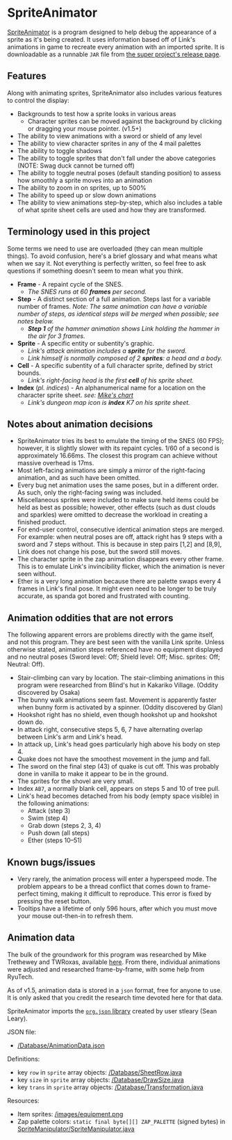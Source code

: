 # SpriteAnimator

[SpriteAnimator](https://github.com/fatmanspanda/SpriteAnimator/wiki/Sprite-Animator) is a program designed to help debug the appearance of a sprite as it's being created. It uses information based off of Link's animations in game to recreate every animation with an imported sprite. It is downloadable as a runnable `JAR` file from [the super project's release page](https://github.com/fatmanspanda/ALttPNG/releases).

## Features

Along with animating sprites, SpriteAnimator also includes various features to control the display:
* Backgrounds to test how a sprite looks in various areas
  * Character sprites can be moved against the background by clicking or dragging your mouse pointer. (v1.5+)
* The ability to view animations with a sword or shield of any level
* The ability to view character sprites in any of the 4 mail palettes
* The ability to toggle shadows
* The ability to toggle sprites that don't fall under the above categories (NOTE: Swag duck cannot be turned off)
* The ability to toggle neutral poses (default standing position) to assess how smoothly a sprite moves into an animation
* The ability to zoom in on sprites, up to 500%
* The ability to speed up or slow down animations
* The ability to view animations step-by-step, which also includes a table of what sprite sheet cells are used and how they are transformed.

## Terminology used in this project
Some terms we need to use are overloaded (they can mean multiple things). To avoid confusion, here's a brief glossary and what means what when we say it. Not everything is perfectly written, so feel free to ask questions if something doesn't seem to mean what you think.
* **Frame** - A repaint cycle of the SNES.
  * *The SNES runs at 60 **frames** per second.*
* **Step** - A distinct section of a full animation. Steps last for a variable number of frames. *Note: The same animation can have a variable number of steps, as identical steps will be merged when possible; see notes below.*
  * ***Step 1** of the hammer animation shows Link holding the hammer in the air for 3 frames.*
* **Sprite** - A specific entity or subentity's graphic.
  * *Link's attack animation includes a **sprite** for the sword.*
  * *Link himself is normally composed of 2 **sprites**: a head and a body.*
* **Cell** - A specific subentity of a full character sprite, defined by strict bounds.
  * *Link's right-facing head is the first **cell** of his sprite sheet.*
* **Index** (*pl. indices*) - An alphanumerical name for a location on the character sprite sheet. *see: [Mike's chart](http://alttp.mymm1.com/sprites/sheets/?sprite=link&skin=green)*
  * *Link's dungeon map icon is **index** K7 on his sprite sheet.*

## Notes about animation decisions
* SpriteAnimator tries its best to emulate the timing of the SNES (60 FPS); however, it is slightly slower with its repaint cycles. 1/60 of a second is approximately 16.66ms. The closest this program can achieve without massive overhead is 17ms.
* Most left-facing animations are simply a mirror of the right-facing animation, and as such have been omitted.
* Every bug net animation uses the same poses, but in a different order. As such, only the right-facing swing was included.
* Miscellaneous sprites were included to make sure held items could be held as best as possible; however, other effects (such as dust clouds and sparkles) were omitted to decrease the workload in creating a finished product.
* For end-user control, consecutive identical animation steps are merged. For example: when neutral poses are off, attack right has 9 steps with a sword and 7 steps without. This is because in step pairs [1,2] and [8,9], Link does not change his pose, but the sword still moves.
* The character sprite in the zap animation disappears every other frame. This is to emulate Link's invincibility flicker, which the animation is never seen without.
* Ether is a very long animation because there are palette swaps every 4 frames in Link's final pose. It might even need to be longer to be truly accurate, as spanda got bored and frustrated with counting.

## Animation oddities that are not errors
The following apparent errors are problems directly with the game itself, and not this program. They are best seen with the vanilla Link sprite. Unless otherwise stated, animation steps referenced have no equipment displayed and no neutral poses (Sword level: Off; Shield level: Off; Misc. sprites: Off; Neutral: Off).
* Stair-climbing can vary by location. The stair-climbing animations in this program were researched from Blind's hut in Kakariko Village. (Oddity discovered by Osaka)
* The bunny walk animations seem fast. Movement is apparently faster when bunny form is activated by a spinner. (Oddity discovered by Glan)
* Hookshot right has no shield, even though hookshot up and hookshot down do.
* In attack right, consecutive steps 5, 6, 7 have alternating overlap between Link's arm and Link's head.
* In attack up, Link's head goes particularly high above his body on step 4.
* Quake does not have the smoothest movement in the jump and fall.
* The sword on the final step (43) of quake is cut off. This was probably done in vanilla to make it appear to be in the ground.
* The sprites for the shovel are very small.
* Index `AB7`, a normally blank cell, appears on steps 5 and 10 of tree pull. 
* Link's head becomes detached from his body (empty space visible) in the following animations:
  * Attack (step 3)
  * Swim (step 4)
  * Grab down (steps 2, 3, 4)
  * Push down (all steps)
  * Ether (steps 10–51)

## Known bugs/issues
* Very rarely, the animation process will enter a hyperspeed mode. The problem appears to be a thread conflict that comes down to frame-perfect timing, making it difficult to reproduce. This error is fixed by pressing the reset button.
* Tooltips have a lifetime of only 596 hours, after which you must move your mouse out-then-in to refresh them.

## Animation data
The bulk of the groundwork for this program was researched by Mike Trethewey and TWRoxas, available [here](http://alttp.mymm1.com/sprites/includes/animations.txt). From there, individual animations were adjusted and researched frame-by-frame, with some help from RyuTech.

As of v1.5, animation data is stored in a `json` format, free for anyone to use. It is only asked that you credit the research time devoted here for that data.

SpriteAnimator imports the [`org.json` library](https://github.com/stleary/JSON-java) created by user stleary (Sean Leary).

JSON file:
* [/Database/AnimationData.json](https://github.com/fatmanspanda/SpriteAnimator/blob/master/SpriteAnimator/Database/AnimationData.json)

Definitions:
* key `row` in `sprite` array objects: [/Database/SheetRow.java](https://github.com/fatmanspanda/SpriteAnimator/blob/master/SpriteAnimator/Database/SheetRow.java)
* key `size` in `sprite` array objects: [/Database/DrawSize.java](https://github.com/fatmanspanda/SpriteAnimator/blob/master/SpriteAnimator/Database/DrawSize.java)
* key `trans` in `sprite` array objects: [/Database/Transformation.java](https://github.com/fatmanspanda/SpriteAnimator/blob/master/SpriteAnimator/Database/Transformation.java)

Resources:
* Item sprites: [/images/equipment.png](https://github.com/fatmanspanda/SpriteAnimator/blob/master/images/equipment.png)
* Zap palette colors: `static final byte[][] ZAP_PALETTE` (signed bytes) in [SpriteManipulator/SpriteManipulator.java](https://github.com/fatmanspanda/SpriteManipulator/blob/master/SpriteManipulator.java)

